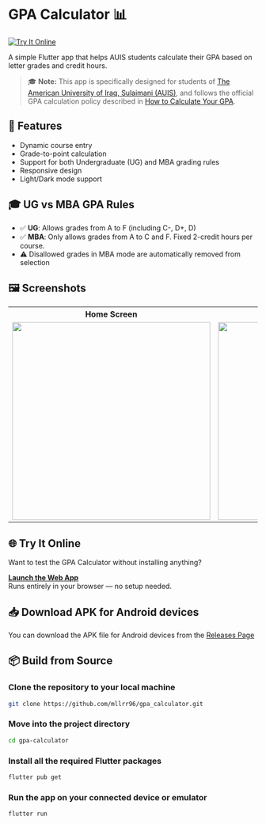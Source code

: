 # GPA Calculator 📊

[![Try It Online](https://img.shields.io/badge/Live%20Demo-Web%20App-blue?logo=flutter&logoColor=white)](https://mllrr96.github.io/Gpa-Calculator/)

A simple Flutter app that helps AUIS students calculate their GPA based on letter grades and credit hours.

> 🎓 **Note:** This app is specifically designed for students of [The American University of Iraq, Sulaimani (AUIS)](https://auis.edu.krd/), and follows the official GPA calculation policy described in [How to Calculate Your GPA](https://auis.edu.krd/how-calculate-your-gpa).

## 🚀 Features

- Dynamic course entry
- Grade-to-point calculation
- Support for both Undergraduate (UG) and MBA grading rules
- Responsive design
- Light/Dark mode support

## 🎓 UG vs MBA GPA Rules

- ✅ **UG**: Allows grades from A to F (including C-, D+, D)
- ✅ **MBA**: Only allows grades from A to C and F. Fixed 2-credit hours per course.
- ⚠️ Disallowed grades in MBA mode are automatically removed from selection

## 🖼️ Screenshots

<table>
  <tr>
    <th>Home Screen</th>
    <th>Grade Entry</th>
    <th>GPA Result</th>
  </tr>
  <tr>
    <td><img src="https://github.com/mllrr96/gpa_calculator/blob/main/screenshots/Home-Empty.png" width="400"/></td>
    <td><img src="https://github.com/mllrr96/gpa_calculator/blob/main/screenshots/Home.png" width="400"/></td>
    <td><img src="https://github.com/mllrr96/gpa_calculator/blob/main/screenshots/Result.png" width="400"/></td>
  </tr>
</table>

## 🌐 Try It Online

Want to test the GPA Calculator without installing anything?

**[Launch the Web App](https://mllrr96.github.io/Gpa-Calculator/)**  
Runs entirely in your browser — no setup needed.

## 📥 Download APK for Android devices

You can download the APK file for Android devices from the [Releases Page](https://github.com/mllrr96/gpa_calculator/releases/)

## 📦 Build from Source

### Clone the repository to your local machine
```bash
git clone https://github.com/mllrr96/gpa_calculator.git
```

### Move into the project directory
```bash
cd gpa-calculator
```

### Install all the required Flutter packages
```bash
flutter pub get
```

### Run the app on your connected device or emulator
```bash
flutter run
```
